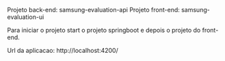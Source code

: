 Projeto back-end: samsung-evaluation-api
Projeto front-end: samsung-evaluation-ui

Para iniciar o projeto start o projeto springboot e depois o projeto do front-end.

Url da aplicacao: http://localhost:4200/ 